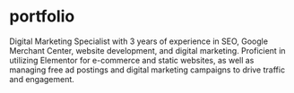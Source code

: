 # portfolio
Digital Marketing Specialist with 3 years of experience in SEO, Google Merchant Center, website development, and digital marketing. Proficient in utilizing Elementor for e-commerce and static websites, as well as managing free ad postings and digital marketing campaigns to drive traffic and engagement.

